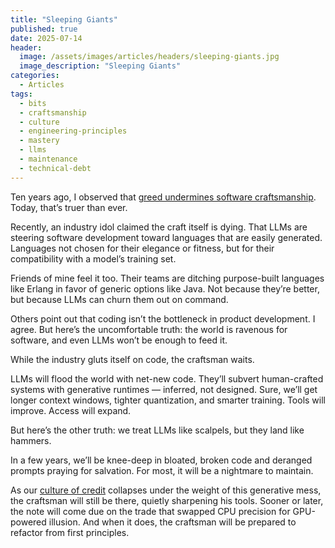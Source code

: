 ```yaml
---
title: "Sleeping Giants"
published: true
date: 2025-07-14
header:
  image: /assets/images/articles/headers/sleeping-giants.jpg
  image_description: "Sleeping Giants"
categories:
  - Articles
tags:
  - bits
  - craftsmanship
  - culture
  - engineering-principles
  - mastery
  - llms
  - maintenance
  - technical-debt
---
```


Ten years ago, I observed that [greed undermines software craftsmanship](https://spacebar.dev/archives/2015-04-27-the-software-shokunin/). Today, that’s truer than ever.

Recently, an industry idol claimed the craft itself is dying. That LLMs are steering software development toward languages that are easily generated. Languages not chosen for their elegance or fitness, but for their compatibility with a model’s training set.

Friends of mine feel it too. Their teams are ditching purpose-built languages like Erlang in favor of generic options like Java. Not because they’re better, but because LLMs can churn them out on command.

Others point out that coding isn’t the bottleneck in product development. I agree. But here’s the uncomfortable truth: the world is ravenous for software, and even LLMs won’t be enough to feed it.

While the industry gluts itself on code, the craftsman waits.

LLMs will flood the world with net-new code. They’ll subvert human-crafted systems with generative runtimes — inferred, not designed. Sure, we’ll get longer context windows, tighter quantization, and smarter training. Tools will improve. Access will expand.

But here’s the other truth: we treat LLMs like scalpels, but they land like hammers.

In a few years, we’ll be knee-deep in bloated, broken code and deranged prompts praying for salvation. For most, it will be a nightmare to maintain.

As our [culture of credit](https://spacebar.dev/archives/2014-02-22-a-culture-of-credit/) collapses under the weight of this generative mess, the craftsman will still be there, quietly sharpening his tools. Sooner or later, the note will come due on the trade that swapped CPU precision for GPU-powered illusion. And when it does, the craftsman will be prepared to refactor from first principles.
